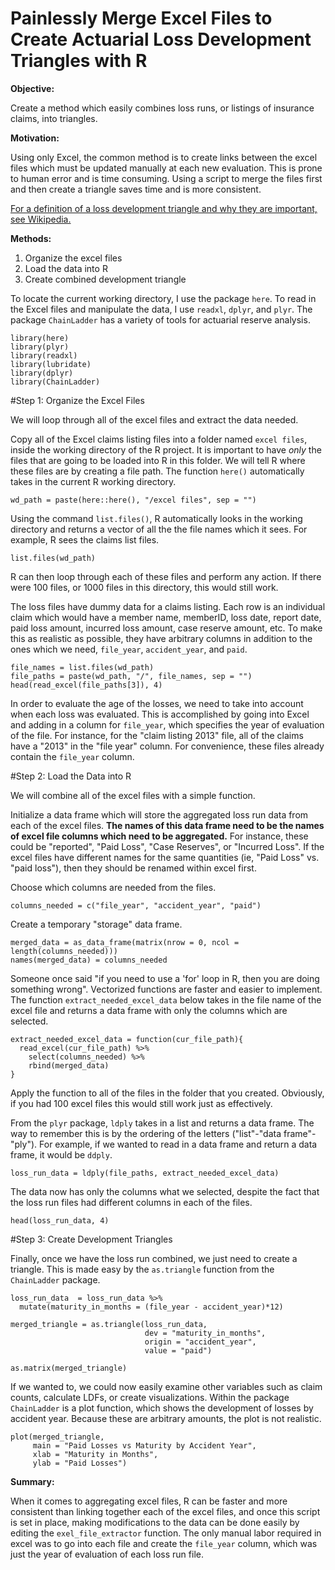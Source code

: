 # Painlessly Merge Excel Files to Create Actuarial Loss Development Triangles with R

**Objective:**

Create a method which easily combines loss runs, or listings of insurance claims, into triangles.  

**Motivation:**

Using only Excel, the common method is to create links between the excel files which must be updated manually at each new evaluation.  This is prone to human error and is time consuming.  Using a script to merge the files first and then create a triangle saves time and is more consistent.

[For a definition of a loss development triangle and why they are important, see Wikipedia.](https://en.wikipedia.org/wiki/Chain-ladder_method)

**Methods:**

1. Organize the excel files
2. Load the data into R
3. Create combined development triangle

To locate the current working directory, I use the package `here`.  To read in the Excel files and manipulate the data, I use `readxl`, `dplyr`, and `plyr`.  The package `ChainLadder` has a variety of tools for actuarial reserve analysis.    

```{r warning = F, message= F}
library(here)
library(plyr)
library(readxl)
library(lubridate)
library(dplyr)
library(ChainLadder)
```

#Step 1: Organize the Excel Files

We will loop through all of the excel files and extract the data needed.

Copy all of the Excel claims listing files into a folder named `excel files`, inside the working directory of the R project.  It is important to have *only* the files that are going to be loaded into R in this folder.  We will tell R where these files are by creating a file path.  The function `here()` automatically takes in the current R working directory.

```{r}
wd_path = paste(here::here(), "/excel files", sep = "")
```

Using the command `list.files()`, R automatically looks in the working directory and returns a vector of all the the file names which it sees.  For example, R sees the claims list files.

```{r}
list.files(wd_path)
```

R can then loop through each of these files and perform any action.  If there were 100 files, or 1000 files in this directory, this would still work.

The loss files have dummy data for a claims listing.  Each row is an individual claim which would have a member name, memberID, loss date, report date, paid loss amount, incurred loss amount, case reserve amount, etc.  To make this as realistic as possible, they have arbitrary columns in addition to the ones which we need, `file_year`, `accident_year`, and `paid`.

```{r}
file_names = list.files(wd_path)
file_paths = paste(wd_path, "/", file_names, sep = "")
head(read_excel(file_paths[3]), 4)
```

In order to evaluate the age of the losses, we need to take into account when each loss was evaluated.  This is accomplished by going into Excel and adding in a column for `file_year`, which specifies the year of evaluation of the file.  For instance, for the "claim listing 2013" file, all of the claims have a "2013" in the "file year" column.  For convenience, these files already contain the `file_year` column.

#Step 2: Load the Data into R

We will combine all of the excel files with a simple function.

Initialize a data frame which will store the aggregated loss run data from each of the excel files.  **The names of this data frame need to be the names of excel file columns which need to be aggregated.**  For instance, these could be "reported", "Paid Loss", "Case Reserves", or "Incurred Loss".  If the excel files have different names for the same quantities (ie, "Paid Loss" vs. "paid loss"), then they should be renamed within excel first.

Choose which columns are needed from the files.
```{r}
columns_needed = c("file_year", "accident_year", "paid")
```

Create a temporary "storage" data frame.
```{r}
merged_data = as_data_frame(matrix(nrow = 0, ncol = length(columns_needed)))
names(merged_data) = columns_needed
```

Someone once said "if you need to use a 'for' loop in R, then you are doing something wrong".  Vectorized functions are faster and easier to implement.  The function `extract_needed_excel_data` below takes in the file name of the excel file and returns a data frame with only the columns which are selected.  

```{r}
extract_needed_excel_data = function(cur_file_path){
  read_excel(cur_file_path) %>%
    select(columns_needed) %>%
    rbind(merged_data)
}
```

Apply the function to all of the files in the folder that you created.  Obviously, if you had 100 excel files this would still work just as effectively.

From the `plyr` package, `ldply` takes in a list and returns a data frame.  The way to remember this is by the ordering of the letters ("list"-"data frame"-"ply").  For example, if we wanted to read in a data frame and return a data frame, it would be `ddply`.

```{r}
loss_run_data = ldply(file_paths, extract_needed_excel_data)
```

The data now has only the columns what we selected, despite the fact that the loss run files had different columns in each of the files.  

```{r}
head(loss_run_data, 4)
```
#Step 3: Create Development Triangles

Finally, once we have the loss run combined, we just need to create a triangle.  This is made easy by the `as.triangle` function from the `ChainLadder` package.

```{r}
loss_run_data  = loss_run_data %>% 
  mutate(maturity_in_months = (file_year - accident_year)*12)

merged_triangle = as.triangle(loss_run_data, 
                              dev = "maturity_in_months", 
                              origin = "accident_year", 
                              value = "paid")

as.matrix(merged_triangle)
```

If we wanted to, we could now easily examine other variables such as claim counts, calculate LDFs, or create visualizations.  Within the package `ChainLadder` is a plot function, which shows the development of losses by accident year.  Because these are arbitrary amounts, the plot is not realistic.

```{r}
plot(merged_triangle, 
     main = "Paid Losses vs Maturity by Accident Year",
     xlab = "Maturity in Months", 
     ylab = "Paid Losses")
```

**Summary:**

When it comes to aggregating excel files, R can be faster and more consistent than linking together each of the excel files, and once this script is set in place, making modifications to the data can be done easily by editing the `exel_file_extractor` function.  The only manual labor required in excel was to go into each file and create the `file_year` column, which was just the year of evaluation of each loss run file.
